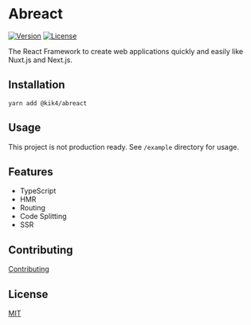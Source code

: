 # Abreact

[![Version](https://img.shields.io/npm/v/@kik4/abreact.svg)](https://www.npmjs.com/package/@kik4/abreact)
[![License](https://img.shields.io/npm/l/@kik4/abreact.svg)](https://www.npmjs.com/package/@kik4/abreact)

The React Framework to create web applications quickly and easily like Nuxt.js and Next.js.

## Installation

```
yarn add @kik4/abreact
```

## Usage

This project is not production ready. See `/example` directory for usage.

## Features

- TypeScript
- HMR
- Routing
- Code Splitting
- SSR

## Contributing

[Contributing](https://github.com/kik4/abreact/blob/master/CONTRIBUTING.md)

## License

[MIT](https://github.com/kik4/abreact/blob/master/LICENSE)
